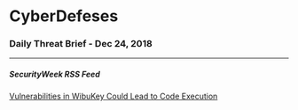 # CyberDefeses
### Daily Threat Brief - Dec 24, 2018

 
-----
 
##### SecurityWeek RSS Feed
[Vulnerabilities in WibuKey Could Lead to Code Execution](http://feedproxy.google.com/~r/Securityweek/~3/dZBnC2VAeu4/vulnerabilities-wibukey-could-lead-code-execution)
 
